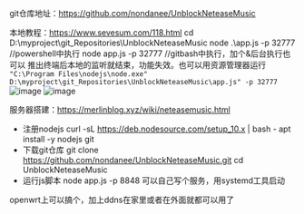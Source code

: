 git仓库地址：https://github.com/nondanee/UnblockNeteaseMusic

本地教程：https://www.sevesum.com/118.html
cd D:\myproject\git_Repositories\UnblockNeteaseMusic
node .\app.js -p 32777 	//powershell中执行
node app.js -p 32777	//gitbash中执行，加个&后台执行也可以
推出终端后本地的监听就结束，功能失效。也可以用资源管理器运行
``` "C:\Program Files\nodejs\node.exe" D:\myproject\git_Repositories\UnblockNeteaseMusic\app.js" -p 32777 ```
![image](https://user-images.githubusercontent.com/18462281/113167190-0f92b080-9276-11eb-8dc2-90a89d8eb785.png)
![image](https://user-images.githubusercontent.com/18462281/113167244-1caf9f80-9276-11eb-8f2a-1f93c806ec7d.png)


服务器搭建：https://merlinblog.xyz/wiki/neteasemusic.html
- 注册nodejs
curl -sL https://deb.nodesource.com/setup_10.x | bash -
apt install -y nodejs git 
- 下载git仓库
git clone https://github.com/nondanee/UnblockNeteaseMusic.git
cd UnblockNeteaseMusic
- 运行js脚本
node app.js -p 8848
可以自己写个服务，用systemd工具启动

openwrt上可以搞个，加上ddns在家里或者在外面就都可以用了
